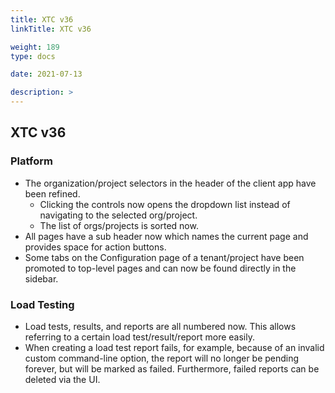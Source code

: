 ```yaml
---
title: XTC v36
linkTitle: XTC v36

weight: 189
type: docs

date: 2021-07-13

description: >
---
```


## XTC v36


### Platform
- The organization/project selectors in the header of the client app have been refined.
    - Clicking the controls now opens the dropdown list instead of navigating to the selected org/project.
    - The list of orgs/projects is sorted now.
- All pages have a sub header now which names the current page and provides space for action buttons.
- Some tabs on the Configuration page of a tenant/project have been promoted to top-level pages and can now be found directly in the sidebar.
### Load Testing
- Load tests, results, and reports are all numbered now. This allows referring to a certain load test/result/report more easily.
- When creating a load test report fails, for example, because of an invalid custom command-line option, the report will no longer be pending forever, but will be marked as failed. Furthermore, failed reports can be deleted via the UI.
